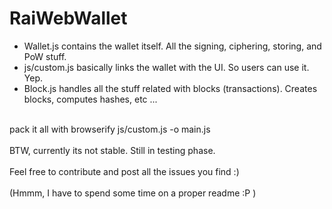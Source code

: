 # RaiWebWallet

- Wallet.js contains the wallet itself. All the signing, ciphering, storing, and PoW stuff. <br/>
- js/custom.js basically links the wallet with the UI. So users can use it. Yep. <br/>
- Block.js handles all the stuff related with blocks (transactions). Creates blocks, computes hashes, etc ... <br/>
<br/>
pack it all with browserify js/custom.js -o main.js<br/>
<br/>
BTW, currently its not stable. Still in testing phase. <br/>
<br/>
Feel free to contribute and post all the issues you find :)<br/>
<br/>
(Hmmm, I have to spend some time on a proper readme :P )<br/>
